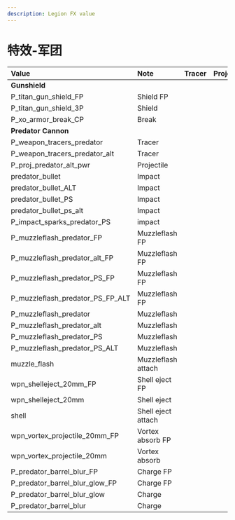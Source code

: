 ```yaml
---
description: Legion FX value
---
```


# 特效-军团

| Value | Note | Tracer | Projectile | Muzzleflash |
| :--- | :--- | :--- | :--- | :--- |
| **Gunshield** |  |  |  |  |
| P\_titan\_gun\_shield\_FP | Shield FP |  |  |  |
| P\_titan\_gun\_shield\_3P | Shield |  |  |  |
| P\_xo\_armor\_break\_CP | Break |  |  |  |
| **Predator Cannon** |  |  |  |  |
| P\_weapon\_tracers\_predator | Tracer |  |  |  |
| P\_weapon\_tracers\_predator\_alt | Tracer |  |  |  |
| P\_proj\_predator\_alt\_pwr | Projectile |  |  |  |
| predator\_bullet | Impact |  |  |  |
| predator\_bullet\_ALT | Impact |  |  |  |
| predator\_bullet\_PS | Impact |  |  |  |
| predator\_bullet\_ps\_alt | Impact |  |  |  |
| P\_impact\_sparks\_predator\_PS | impact |  |  |  |
| P\_muzzleflash\_predator\_FP | Muzzleflash FP |  |  |  |
| P\_muzzleflash\_predator\_alt\_FP | Muzzleflash FP |  |  |  |
| P\_muzzleflash\_predator\_PS\_FP | Muzzleflash FP |  |  |  |
| P\_muzzleflash\_predator\_PS\_FP\_ALT | Muzzleflash FP |  |  |  |
| P\_muzzleflash\_predator | Muzzleflash |  |  |  |
| P\_muzzleflash\_predator\_alt | Muzzleflash |  |  |  |
| P\_muzzleflash\_predator\_PS | Muzzleflash |  |  |  |
| P\_muzzleflash\_predator\_PS\_ALT | Muzzleflash |  |  |  |
| muzzle\_flash | Muzzleflash attach |  |  |  |
| wpn\_shelleject\_20mm\_FP | Shell eject FP |  |  |  |
| wpn\_shelleject\_20mm | Shell eject |  |  |  |
| shell | Shell eject attach |  |  |  |
| wpn\_vortex\_projectile\_20mm\_FP | Vortex absorb FP |  |  |  |
| wpn\_vortex\_projectile\_20mm | Vortex absorb |  |  |  |
| P\_predator\_barrel\_blur\_FP | Charge FP |  |  |  |
| P\_predator\_barrel\_blur\_glow\_FP | Charge FP |  |  |  |
| P\_predator\_barrel\_blur\_glow | Charge |  |  |  |
| P\_predator\_barrel\_blur | Charge |  |  |  |


